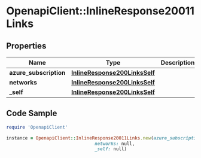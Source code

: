 # OpenapiClient::InlineResponse20011Links

## Properties

Name | Type | Description | Notes
------------ | ------------- | ------------- | -------------
**azure_subscription** | [**InlineResponse200LinksSelf**](InlineResponse200LinksSelf.md) |  | 
**networks** | [**InlineResponse200LinksSelf**](InlineResponse200LinksSelf.md) |  | 
**_self** | [**InlineResponse200LinksSelf**](InlineResponse200LinksSelf.md) |  | 

## Code Sample

```ruby
require 'OpenapiClient'

instance = OpenapiClient::InlineResponse20011Links.new(azure_subscription: null,
                                 networks: null,
                                 _self: null)
```


